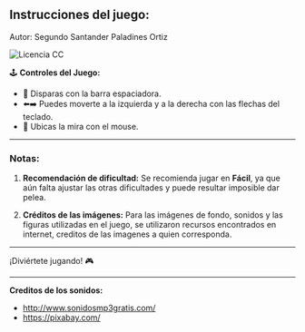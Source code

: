 ## Instrucciones del juego:

Autor: Segundo Santander Paladines Ortiz

![Licencia CC](https://img.shields.io/badge/Licencia-CC%202023-green)

🕹️ **Controles del Juego:**

- 🔫 Disparas con la barra espaciadora.
- ⬅️➡️ Puedes moverte a la izquierda y a la derecha con las flechas del teclado.
- 🎯 Ubicas la mira con el mouse.

---

### Notas:

1. **Recomendación de dificultad:** Se recomienda jugar en **Fácil**, ya que aún falta ajustar las otras dificultades y puede resultar imposible dar pelea.

2. **Créditos de las imágenes:** Para las imágenes de fondo, sonidos y las figuras utilizadas en el juego, se utilizaron recursos encontrados en internet, creditos de las imagenes a quien corresponda.
---

¡Diviértete jugando! 🎮

---

**Creditos de los sonidos:** 

- <a href="http://www.sonidosmp3gratis.com/">http://www.sonidosmp3gratis.com/</a> <br>
- <a href="https://pixabay.com/">https://pixabay.com/</a>